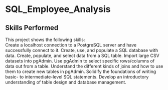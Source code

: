 # SQL_Employee_Analysis


## Skills Performed
This project shows the following skills:<br>
Create a localhost connection to a PostgreSQL server and have successfully connect to it.
Create, use, and populate a SQL database with data.
Create, populate, and select data from a SQL table.
Import large CSV datasets into pgAdmin.
Use pgAdmin to select specific rows/columns of data out from a table.
Understand the different kinds of joins and how to use them to create new tables in pgAdmin.
Solidify the foundations of writing basic- to intermediate-level SQL statements.
Develop an introductory understanding of table design and database management.